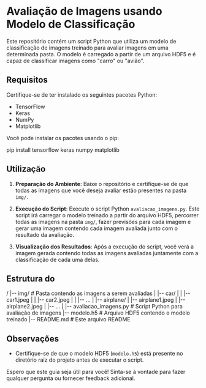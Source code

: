# Avaliação de Imagens usando Modelo de Classificação

Este repositório contém um script Python que utiliza um modelo de classificação de imagens treinado para avaliar imagens em uma determinada pasta. O modelo é carregado a partir de um arquivo HDF5 e é capaz de classificar imagens como "carro" ou "avião".

## Requisitos

Certifique-se de ter instalado os seguintes pacotes Python:

- TensorFlow
- Keras
- NumPy
- Matplotlib

Você pode instalar os pacotes usando o pip:

pip install tensorflow keras numpy matplotlib

## Utilização

1. **Preparação do Ambiente**: Baixe o repositório e certifique-se de que todas as imagens que você deseja avaliar estão presentes na pasta `img/`.

2. **Execução do Script**: Execute o script Python `avaliacao_imagens.py`. Este script irá carregar o modelo treinado a partir do arquivo HDF5, percorrer todas as imagens na pasta `img/`, fazer previsões para cada imagem e gerar uma imagem contendo cada imagem avaliada junto com o resultado da avaliação.

3. **Visualização dos Resultados**: Após a execução do script, você verá a imagem gerada contendo todas as imagens avaliadas juntamente com a classificação de cada uma delas.

## Estrutura do 

/
|-- img/ # Pasta contendo as imagens a serem avaliadas
| |-- car/
| | |-- car1.jpeg
| | |-- car2.jpeg
| | |-- ...
| |-- airplane/
| |-- airplane1.jpeg
| |-- airplane2.jpeg
| |-- ...
|
|-- avaliacao_imagens.py # Script Python para avaliação de imagens
|-- modelo.h5 # Arquivo HDF5 contendo o modelo treinado
|-- README.md # Este arquivo README


## Observações

- Certifique-se de que o modelo HDF5 (`modelo.h5`) está presente no diretório raiz do projeto antes de executar o script.

Espero que este guia seja útil para você! Sinta-se à vontade para fazer qualquer pergunta ou fornecer feedback adicional.